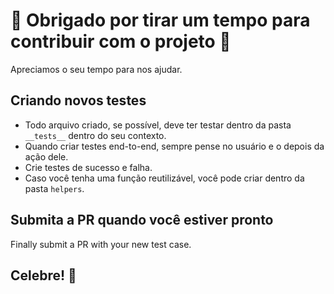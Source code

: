 # 🎉 Obrigado por tirar um tempo para contribuir com o projeto 🎉

Apreciamos o seu tempo para nos ajudar.

## Criando novos testes

- Todo arquivo criado, se possível, deve ter testar dentro da pasta `__tests__` dentro do seu contexto.
- Quando criar testes end-to-end, sempre pense no usuário e o depois da ação dele.
- Crie testes de sucesso e falha.
- Caso você tenha uma função reutilizável, você pode criar dentro da pasta `helpers`.

## Submita a PR quando você estiver pronto

Finally submit a PR with your new test case.

## Celebre! 🎉
